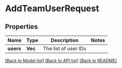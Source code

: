 # AddTeamUserRequest

## Properties

Name | Type | Description | Notes
------------ | ------------- | ------------- | -------------
**users** | **Vec<i32>** | The list of user IDs | 

[[Back to Model list]](../README.md#documentation-for-models) [[Back to API list]](../README.md#documentation-for-api-endpoints) [[Back to README]](../README.md)


